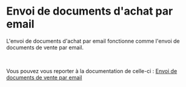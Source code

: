 # Envoi de documents d'achat par email
L'envoi de documents d'achat par email fonctionne comme l'envoi de documents de vente par email.


 


Vous pouvez vous reporter à la documentation de celle-ci : [Envoi de documents de vente par email](../../../Ventes/Documents/Envoi/0/EnvoiDocumentsVenteEmail.md)


